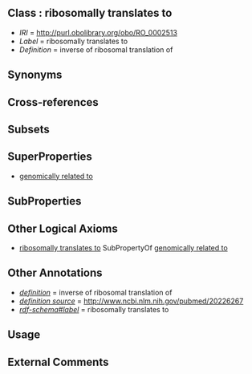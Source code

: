 
## Class : ribosomally translates to

 * *IRI* = http://purl.obolibrary.org/obo/RO_0002513
 * *Label* = ribosomally translates to
 * *Definition* = inverse of ribosomal translation of

## Synonyms


## Cross-references


## Subsets


## SuperProperties

 * [genomically related to](../../RO/30/RO_0002330.md)

## SubProperties


## Other Logical Axioms

 * [ribosomally translates to](../../RO/13/RO_0002513.md) SubPropertyOf [genomically related to](../../RO/30/RO_0002330.md)

## Other Annotations

 * *[definition](../../IAO/15/IAO_0000115.md)* = inverse of ribosomal translation of
 * *[definition source](../../IAO/19/IAO_0000119.md)* = http://www.ncbi.nlm.nih.gov/pubmed/20226267
 * *[rdf-schema#label](../../el/rdf-schema#label.md)* = ribosomally translates to

## Usage


## External Comments

